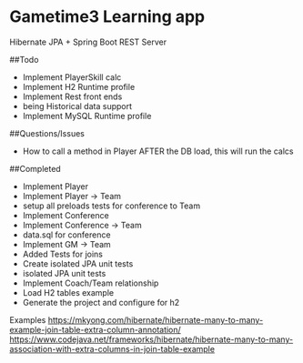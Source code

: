 # Gametime3 Learning app
Hibernate JPA + Spring Boot REST Server


##Todo
* Implement PlayerSkill calc
* Implement H2 Runtime profile
* Implement Rest front ends
* being Historical data support
* Implement MySQL Runtime profile


##Questions/Issues
*  How to call a method in Player AFTER the DB load, this will run the calcs

    
##Completed
* Implement Player
* Implement Player -> Team
* setup all preloads tests for conference to Team
* Implement Conference
* Implement Conference -> Team
* data.sql for conference
* Implement GM -> Team
* Added Tests for joins
* Create isolated JPA unit tests
* isolated JPA unit tests
* Implement Coach/Team relationship
* Load H2 tables example
* Generate the project and configure for h2


Examples
https://mkyong.com/hibernate/hibernate-many-to-many-example-join-table-extra-column-annotation/
https://www.codejava.net/frameworks/hibernate/hibernate-many-to-many-association-with-extra-columns-in-join-table-example

